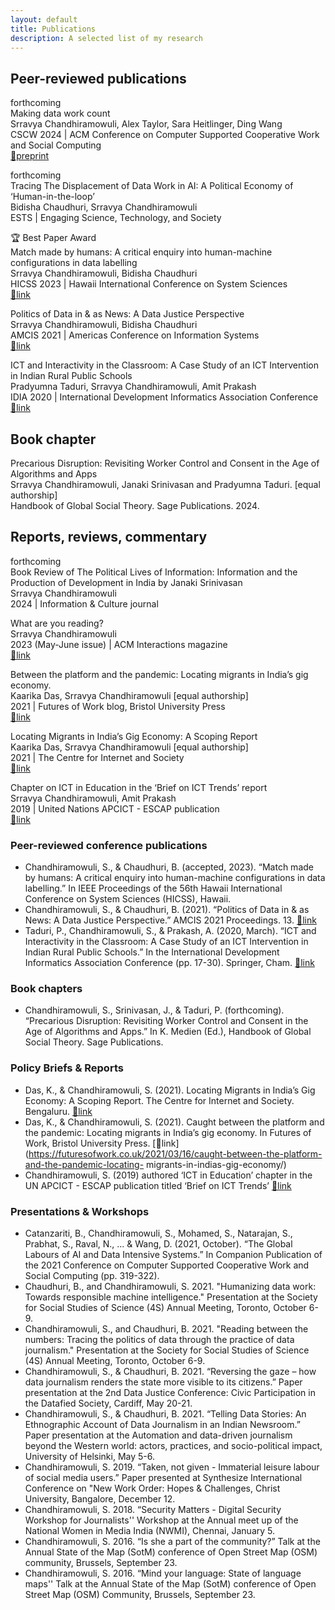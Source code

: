 ```yaml
---
layout: default
title: Publications
description: A selected list of my research
---
```


## Peer-reviewed publications

forthcoming<br>
Making data work count<br>
Srravya Chandhiramowuli, Alex Taylor, Sara Heitlinger, Ding Wang<br>
CSCW 2024 | ACM Conference on Computer Supported Cooperative Work and Social Computing<br>
[🔗preprint](https://arxiv.org/abs/2311.18046)
	
forthcoming<br>
Tracing The Displacement of Data Work in AI: A Political Economy of ‘Human-in-the-loop’<br>
Bidisha Chaudhuri, Srravya Chandhiramowuli<br>
ESTS | Engaging Science, Technology, and Society

🏆 Best Paper Award<br>
Match made by humans: A critical enquiry into human-machine configurations in data labelling<br>
Srravya Chandhiramowuli, Bidisha Chaudhuri<br>
HICSS 2023 | Hawaii International Conference on System Sciences<br>
[🔗link](https://hdl.handle.net/10125/102882) 

Politics of Data in & as News: A Data Justice Perspective<br>
Srravya Chandhiramowuli, Bidisha Chaudhuri<br>
AMCIS 2021 | Americas Conference on Information Systems<br>
[🔗link](https://aisel.aisnet.org/amcis2021/global_develop/global_develop/13)

ICT and Interactivity in the Classroom: A Case Study of an ICT Intervention in Indian Rural Public Schools<br>
Pradyumna Taduri, Srravya Chandhiramowuli, Amit Prakash<br>
IDIA 2020 | International Development Informatics Association Conference<br>
[🔗link](https://doi.org/10.1007/978-3-030-52014-4_2)

## Book chapter  

Precarious Disruption: Revisiting Worker Control and Consent in the Age of Algorithms and Apps<br>
Srravya Chandhiramowuli, Janaki Srinivasan and Pradyumna Taduri. [equal authorship]<br>
Handbook of Global Social Theory. Sage Publications. 2024.

## Reports, reviews, commentary   

forthcoming<br>
Book Review of The Political Lives of Information: Information and the Production of Development in India by Janaki Srinivasan<br>
Srravya Chandhiramowuli<br>
2024 | Information & Culture journal<br>

What are you reading?<br>
Srravya Chandhiramowuli<br>
2023 (May-June issue) | ACM Interactions magazine<br>
[🔗link](https://interactions.acm.org/archive/view/may-june-2023/srravya-chandhiramowuli)
 
Between the platform and the pandemic: Locating migrants in India’s gig economy.<br>
Kaarika Das, Srravya Chandhiramowuli [equal authorship]<br>
2021 | Futures of Work blog, Bristol University Press<br>
[🔗link](https://futuresofwork.co.uk/2021/03/16/caught-between-the-platform-and-the-pandemic-locating-migrants-in-indias-gig-economy/)

Locating Migrants in India’s Gig Economy: A Scoping Report<br>
Kaarika Das, Srravya Chandhiramowuli [equal authorship]<br>
2021 | The Centre for Internet and Society<br>
[🔗link](https://cis-india.org/raw/locating-migrants-in-indias-gig-economy-a-scoping-report)

Chapter on ICT in Education in the ‘Brief on ICT Trends’ report<br> 
Srravya Chandhiramowuli, Amit Prakash<br>
2019 | United Nations APCICT - ESCAP publication<br>
[🔗link](https://www.unapcict.org/sites/default/files/inline-files/ICT%20TRENDS_%20ICT%20for%20Education.pdf)

### Peer-reviewed conference publications

 - Chandhiramowuli, S., & Chaudhuri, B. (accepted, 2023). “Match made by humans: A critical enquiry into human-machine configurations in data labelling.” In IEEE Proceedings of the 56th Hawaii International Conference on System Sciences (HICSS), Hawaii.
 - Chandhiramowuli, S., & Chaudhuri, B. (2021). “Politics of Data in & as News: A Data Justice Perspective.” AMCIS 2021 Proceedings. 13. [🔗link](https://aisel.aisnet.org/amcis2021/global_develop/global_develop/13)
 - Taduri, P., Chandhiramowuli, S., & Prakash, A. (2020, March). “ICT and Interactivity in the Classroom: A Case Study of an ICT Intervention in Indian Rural Public Schools.” In the International Development Informatics Association Conference (pp. 17-30). Springer, Cham. [🔗link](https://doi.org/10.1007/978-3-030-52014-4_2)

### Book chapters

- Chandhiramowuli, S., Srinivasan, J., & Taduri, P. (forthcoming). “Precarious Disruption: Revisiting Worker Control and Consent in the Age of Algorithms and Apps.” In K. Medien (Ed.), Handbook of Global Social Theory. Sage Publications.

### Policy Briefs & Reports

 - Das, K., & Chandhiramowuli, S. (2021). Locating Migrants in India’s Gig Economy: A Scoping Report. The Centre for Internet and Society. Bengaluru. [🔗link](https://cis-india.org/raw/locating-migrants-in-indias-gig-economy-a-scoping-report)
 - Das, K., & Chandhiramowuli, S. (2021). Caught between the platform and the pandemic: Locating migrants in India’s gig economy. In Futures of Work, Bristol University Press. [🔗link](https://futuresofwork.co.uk/2021/03/16/caught-between-the-platform-and-the-pandemic-locating- migrants-in-indias-gig-economy/)
 - Chandhiramowuli, S. (2019) authored ‘ICT in Education’ chapter in the UN APCICT - ESCAP publication titled ‘Brief on ICT Trends’ [🔗link](https://www.unapcict.org/sites/default/files/inline-files/ICT%20TRENDS_%20ICT%20for%20Education.pdf)

### Presentations & Workshops

 - Catanzariti, B., Chandhiramowuli, S., Mohamed, S., Natarajan, S., Prabhat, S., Raval, N., ...  & Wang, D. (2021, October). “The Global Labours of AI and Data Intensive Systems.” In Companion Publication of the 2021 Conference on Computer Supported Cooperative Work and Social Computing (pp. 319-322).
 - Chaudhuri, B., and Chandhiramowuli, S. 2021. "Humanizing data work: Towards responsible machine intelligence." Presentation at the Society for Social Studies of Science (4S) Annual Meeting, Toronto, October 6-9.
 - Chandhiramowuli, S., and Chaudhuri, B. 2021. "Reading between the numbers: Tracing the politics of data through the practice of data journalism." Presentation at the Society for Social Studies of Science (4S) Annual Meeting, Toronto, October 6-9.
 - Chandhiramowuli, S., & Chaudhuri, B. 2021. “Reversing the gaze – how data journalism renders the state more visible to its citizens.” Paper presentation at the 2nd Data Justice Conference: Civic Participation in the Datafied Society, Cardiff, May 20-21.
 - Chandhiramowuli, S., & Chaudhuri, B. 2021. “Telling Data Stories: An Ethnographic Account of Data Journalism in an Indian Newsroom.” Paper presentation at the Automation and data-driven journalism beyond the Western world: actors, practices, and socio-political impact, University of Helsinki, May 5-6.
 - Chandhiramowuli, S. 2019. “Taken, not given - Immaterial leisure labour of social media users.” Paper presented at Synthesize International Conference on "New Work Order: Hopes & Challenges, Christ University, Bangalore, December 12.
 - Chandhiramowuli, S. 2018. “Security Matters - Digital Security Workshop for Journalists'' Workshop at the Annual meet up of the National Women in Media India (NWMI), Chennai, January 5.
 - Chandhiramowuli, S. 2016. “Is she a part of the community?” Talk at the Annual State of the Map (SotM) conference of Open Street Map (OSM) community, Brussels, September 23.
 - Chandhiramowuli, S. 2016. “Mind your language: State of language maps'' Talk at the Annual State of the Map (SotM) conference of Open Street Map (OSM) Community, Brussels, September 23.
